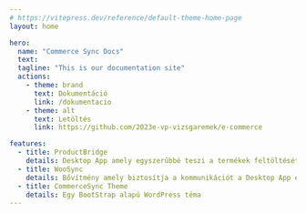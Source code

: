 ```yaml
---
# https://vitepress.dev/reference/default-theme-home-page
layout: home

hero:
  name: "Commerce Sync Docs"
  text: 
  tagline: "This is our documentation site"
  actions:
    - theme: brand
      text: Dokumentáció
      link: /dokumentacio
    - theme: alt
      text: Letöltés
      link: https://github.com/2023e-vp-vizsgaremek/e-commerce

features:
  - title: ProductBridge
    details: Desktop App amely egyszerűbbé teszi a termékek feltöltését a WooCommerce alapú Webshopba
  - title: WooSync
    details: Bővítmény amely biztosítja a kommunikációt a Desktop App és a Weboldal között
  - title: CommerceSync Theme
    details: Egy BootStrap alapú WordPress téma
---
```


